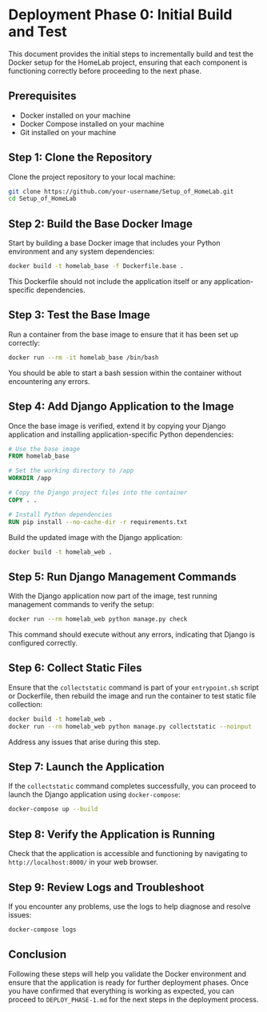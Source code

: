 # Deployment Phase 0: Initial Build and Test

This document provides the initial steps to incrementally build and test the Docker setup for the HomeLab project, ensuring that each component is functioning correctly before proceeding to the next phase.

## Prerequisites

- Docker installed on your machine
- Docker Compose installed on your machine
- Git installed on your machine

## Step 1: Clone the Repository

Clone the project repository to your local machine:

```bash
git clone https://github.com/your-username/Setup_of_HomeLab.git
cd Setup_of_HomeLab
```

## Step 2: Build the Base Docker Image

Start by building a base Docker image that includes your Python environment and any system dependencies:

```bash
docker build -t homelab_base -f Dockerfile.base .
```

This Dockerfile should not include the application itself or any application-specific dependencies.

## Step 3: Test the Base Image

Run a container from the base image to ensure that it has been set up correctly:

```bash
docker run --rm -it homelab_base /bin/bash
```

You should be able to start a bash session within the container without encountering any errors.

## Step 4: Add Django Application to the Image

Once the base image is verified, extend it by copying your Django application and installing application-specific Python dependencies:

```Dockerfile
# Use the base image
FROM homelab_base

# Set the working directory to /app
WORKDIR /app

# Copy the Django project files into the container
COPY . .

# Install Python dependencies
RUN pip install --no-cache-dir -r requirements.txt
```

Build the updated image with the Django application:

```bash
docker build -t homelab_web .
```

## Step 5: Run Django Management Commands

With the Django application now part of the image, test running management commands to verify the setup:

```bash
docker run --rm homelab_web python manage.py check
```

This command should execute without any errors, indicating that Django is configured correctly.

## Step 6: Collect Static Files

Ensure that the `collectstatic` command is part of your `entrypoint.sh` script or Dockerfile, then rebuild the image and run the container to test static file collection:

```bash
docker build -t homelab_web .
docker run --rm homelab_web python manage.py collectstatic --noinput
```

Address any issues that arise during this step.

## Step 7: Launch the Application

If the `collectstatic` command completes successfully, you can proceed to launch the Django application using `docker-compose`:

```bash
docker-compose up --build
```

## Step 8: Verify the Application is Running

Check that the application is accessible and functioning by navigating to `http://localhost:8000/` in your web browser.

## Step 9: Review Logs and Troubleshoot

If you encounter any problems, use the logs to help diagnose and resolve issues:

```bash
docker-compose logs
```

## Conclusion

Following these steps will help you validate the Docker environment and ensure that the application is ready for further deployment phases. Once you have confirmed that everything is working as expected, you can proceed to `DEPLOY_PHASE-1.md` for the next steps in the deployment process.